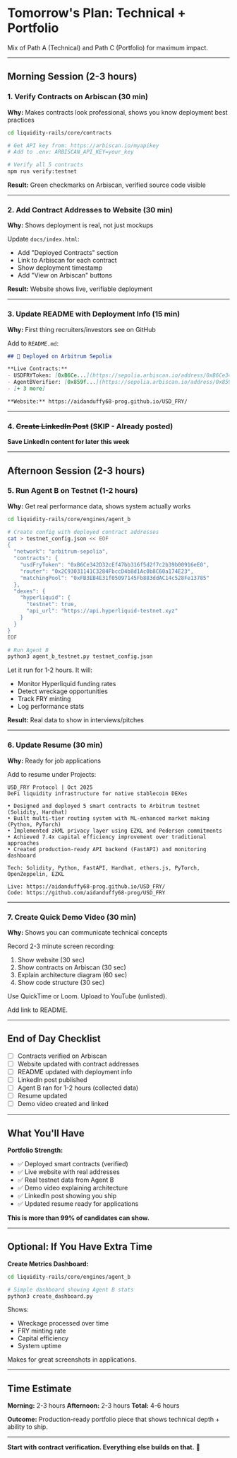 # Tomorrow's Plan: Technical + Portfolio

Mix of Path A (Technical) and Path C (Portfolio) for maximum impact.

---

## Morning Session (2-3 hours)

### 1. Verify Contracts on Arbiscan (30 min)
**Why:** Makes contracts look professional, shows you know deployment best practices

```bash
cd liquidity-rails/core/contracts

# Get API key from: https://arbiscan.io/myapikey
# Add to .env: ARBISCAN_API_KEY=your_key

# Verify all 5 contracts
npm run verify:testnet
```

**Result:** Green checkmarks on Arbiscan, verified source code visible

---

### 2. Add Contract Addresses to Website (30 min)
**Why:** Shows deployment is real, not just mockups

Update `docs/index.html`:
- Add "Deployed Contracts" section
- Link to Arbiscan for each contract
- Show deployment timestamp
- Add "View on Arbiscan" buttons

**Result:** Website shows live, verifiable deployment

---

### 3. Update README with Deployment Info (15 min)
**Why:** First thing recruiters/investors see on GitHub

Add to `README.md`:
```markdown
## 🚀 Deployed on Arbitrum Sepolia

**Live Contracts:**
- USDFRYToken: [0xB6Ce...](https://sepolia.arbiscan.io/address/0xB6Ce342D32cEf47bb316f5d2f7c2b39b00916eE0)
- AgentBVerifier: [0x859f...](https://sepolia.arbiscan.io/address/0x859fe6A2BD2bBF62A0f526F3d11e85C60A617060)
- [+ 3 more]

**Website:** https://aidanduffy68-prog.github.io/USD_FRY/
```

---

### 4. ~~Create LinkedIn Post~~ (SKIP - Already posted)
**Save LinkedIn content for later this week**

---

## Afternoon Session (2-3 hours)

### 5. Run Agent B on Testnet (1-2 hours)
**Why:** Get real performance data, shows system actually works

```bash
cd liquidity-rails/core/engines/agent_b

# Create config with deployed contract addresses
cat > testnet_config.json << EOF
{
  "network": "arbitrum-sepolia",
  "contracts": {
    "usdFryToken": "0xB6Ce342D32cEf47bb316f5d2f7c2b39b00916eE0",
    "router": "0x2C93031141C3284FbccD4b8d1Ac0b8C60a174E23",
    "matchingPool": "0xFB3EB4E31f05097145Fb883ddAC14c528Fe13785"
  },
  "dexes": {
    "hyperliquid": {
      "testnet": true,
      "api_url": "https://api.hyperliquid-testnet.xyz"
    }
  }
}
EOF

# Run Agent B
python3 agent_b_testnet.py testnet_config.json
```

Let it run for 1-2 hours. It will:
- Monitor Hyperliquid funding rates
- Detect wreckage opportunities
- Track FRY minting
- Log performance stats

**Result:** Real data to show in interviews/pitches

---

### 6. Update Resume (30 min)
**Why:** Ready for job applications

Add to resume under Projects:

```
USD_FRY Protocol | Oct 2025
DeFi liquidity infrastructure for native stablecoin DEXes

• Designed and deployed 5 smart contracts to Arbitrum testnet (Solidity, Hardhat)
• Built multi-tier routing system with ML-enhanced market making (Python, PyTorch)
• Implemented zkML privacy layer using EZKL and Pedersen commitments
• Achieved 7.4x capital efficiency improvement over traditional approaches
• Created production-ready API backend (FastAPI) and monitoring dashboard

Tech: Solidity, Python, FastAPI, Hardhat, ethers.js, PyTorch, OpenZeppelin, EZKL

Live: https://aidanduffy68-prog.github.io/USD_FRY/
Code: https://github.com/aidanduffy68-prog/USD_FRY
```

---

### 7. Create Quick Demo Video (30 min)
**Why:** Shows you can communicate technical concepts

Record 2-3 minute screen recording:
1. Show website (30 sec)
2. Show contracts on Arbiscan (30 sec)
3. Explain architecture diagram (60 sec)
4. Show code structure (30 sec)

Use QuickTime or Loom. Upload to YouTube (unlisted).

Add link to README.

---

## End of Day Checklist

- [ ] Contracts verified on Arbiscan
- [ ] Website updated with contract addresses
- [ ] README updated with deployment info
- [ ] LinkedIn post published
- [ ] Agent B ran for 1-2 hours (collected data)
- [ ] Resume updated
- [ ] Demo video created and linked

---

## What You'll Have

**Portfolio Strength:**
- ✅ Deployed smart contracts (verified)
- ✅ Live website with real addresses
- ✅ Real testnet data from Agent B
- ✅ Demo video explaining architecture
- ✅ LinkedIn post showing you ship
- ✅ Updated resume ready for applications

**This is more than 99% of candidates can show.**

---

## Optional: If You Have Extra Time

**Create Metrics Dashboard:**
```bash
cd liquidity-rails/core/engines/agent_b

# Simple dashboard showing Agent B stats
python3 create_dashboard.py
```

Shows:
- Wreckage processed over time
- FRY minting rate
- Capital efficiency
- System uptime

Makes for great screenshots in applications.

---

## Time Estimate

**Morning:** 2-3 hours
**Afternoon:** 2-3 hours
**Total:** 4-6 hours

**Outcome:** Production-ready portfolio piece that shows technical depth + ability to ship.

---

**Start with contract verification. Everything else builds on that.** 🍟
